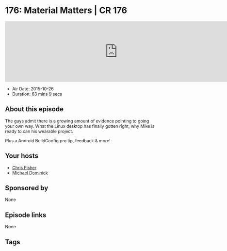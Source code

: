 # 176: Material Matters | CR 176

<iframe src="https://player.fireside.fm/v2/MLf2ZzhC+gMFfEl65?theme=dark" width="740" height="200" frameborder="0" scrolling="no"></iframe>

* Air Date: 2015-10-26
* Duration: 63 mins 9 secs

## About this episode

The guys admit there is a growing amount of evidence pointing to going your own way. What the Linux desktop has finally gotten right, why Mike is ready to can his wearable project.

Plus a Android BuildConfig pro tip, feedback & more!

## Your hosts
* [Chris Fisher](https://coder.show/hosts/chrislas)
* [Michael Dominick](https://coder.show/hosts/michael)

## Sponsored by

None



## Episode links

None



## Tags

